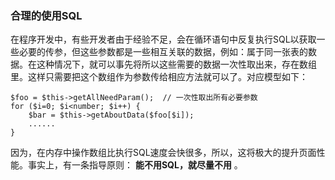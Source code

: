 ### 合理的使用SQL ###

在程序开发中，有些开发者由于经验不足，会在循环语句中反复执行SQL以获取一些必要的传参，但这些参数都是一些相互关联的数据，例如：属于同一张表的数据。在这种情况下，就可以事先将所以这些需要的数据一次性取出来，存在数组里。这样只需要把这个数组作为参数传给相应方法就可以了。对应模型如下：

    $foo = $this->getAllNeedParam();  // 一次性取出所有必要参数
    for ($i=0; $i<number; $i++) {
        $bar = $this->getAboutData($foo[$i]);
        ......
    }

因为，在内存中操作数组比执行SQL速度会快很多，所以，这将极大的提升页面性能。事实上，有一条指导原则： **能不用SQL，就尽量不用** 。